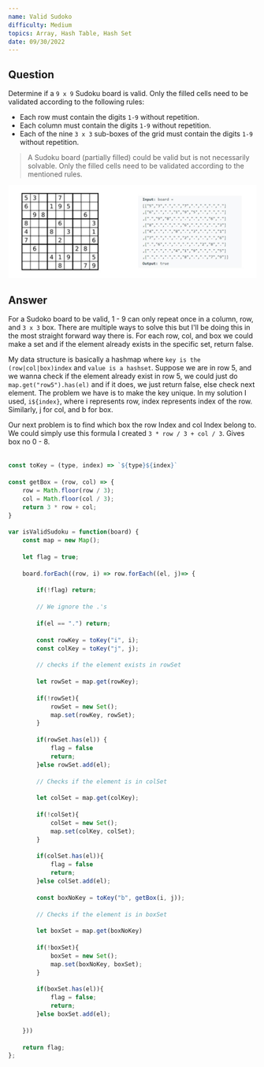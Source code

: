 ```yaml
---
name: Valid Sudoko
difficulty: Medium
topics: Array, Hash Table, Hash Set
date: 09/30/2022
---
```


## Question

Determine if a `9 x 9` Sudoku board is valid. Only the filled cells need to be validated according to the following rules:

- Each row must contain the digits `1-9` without repetition.
- Each column must contain the digits `1-9` without repetition.
- Each of the nine `3 x 3` sub-boxes of the grid must contain the digits `1-9` without repetition.

> A Sudoku board (partially filled) could be valid but is not necessarily solvable.
> Only the filled cells need to be validated according to the mentioned rules.

![Sudoko board](https://raw.githubusercontent.com/satvik-1203/daily-leetcoding/main/images/sudoko.jpg)

## Answer

For a Sudoko board to be valid, 1 - 9 can only repeat once in a column, row, and `3 x 3` box.
There are multiple ways to solve this but I'll be doing this in the most straight forward way there is.
For each row, col, and box we could make a set and if the element already exists in the specific set, return false.

My data structure is basically a hashmap where `key is the (row|col|box)index` and `value is a hashset`.
Suppose we are in row 5, and we wanna check if the element already exist in row 5, we could just do `map.get("row5").has(el)` and if it does, we just return false, else check next element. The problem we have is to make the key unique. In my solution I used, `i${index}`, where i represents row, index represents index of the row. Similarly, j for col, and b for box.

Our next problem is to find which box the row Index and col Index belong to. We could simply use this formula I created
`3 * row / 3 + col / 3`. Gives box no 0 - 8.

```js:solution.js showLineNumbers

const toKey = (type, index) => `${type}${index}`

const getBox = (row, col) => {
    row = Math.floor(row / 3);
    col = Math.floor(col / 3);
    return 3 * row + col;
}

var isValidSudoku = function(board) {
    const map = new Map();

    let flag = true;

    board.forEach((row, i) => row.forEach((el, j)=> {

        if(!flag) return;

        // We ignore the .'s

        if(el == ".") return;

        const rowKey = toKey("i", i);
        const colKey = toKey("j", j);

        // checks if the element exists in rowSet

        let rowSet = map.get(rowKey);

        if(!rowSet){
            rowSet = new Set();
            map.set(rowKey, rowSet);
        }

        if(rowSet.has(el)) {
            flag = false
            return;
        }else rowSet.add(el);

        // Checks if the element is in colSet

        let colSet = map.get(colKey);

        if(!colSet){
            colSet = new Set();
            map.set(colKey, colSet);
        }

        if(colSet.has(el)){
            flag = false
            return;
        }else colSet.add(el);

        const boxNoKey = toKey("b", getBox(i, j));

        // Checks if the element is in boxSet

        let boxSet = map.get(boxNoKey)

        if(!boxSet){
            boxSet = new Set();
            map.set(boxNoKey, boxSet);
        }

        if(boxSet.has(el)){
            flag = false;
            return;
        }else boxSet.add(el);

    }))

    return flag;
};

```
